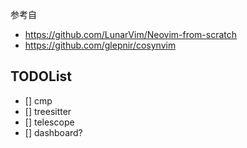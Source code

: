
参考自
- https://github.com/LunarVim/Neovim-from-scratch
- https://github.com/glepnir/cosynvim

## TODOList

- [] cmp
- [] treesitter
- [] telescope
- [] dashboard? 
